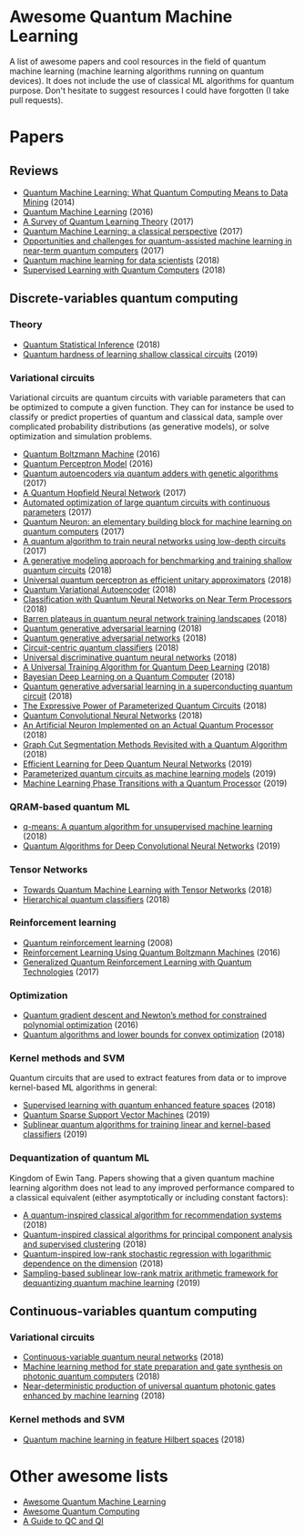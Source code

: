 # Awesome Quantum Machine Learning

A list of awesome papers and cool resources in the field of quantum machine learning (machine learning algorithms running on quantum devices). It does not include the use of classical ML algorithms for quantum purpose. Don't hesitate to suggest resources I could have forgotten (I take pull requests).

# Papers

## Reviews

* [Quantum Machine Learning: What Quantum Computing Means to Data Mining](https://www.researchgate.net/publication/264825604_Quantum_Machine_Learning_What_Quantum_Computing_Means_to_Data_Mining) (2014)
* [Quantum Machine Learning](https://arxiv.org/abs/1611.09347v2) (2016)
* [A Survey of Quantum Learning Theory](https://arxiv.org/abs/1701.06806) (2017)
* [Quantum Machine Learning: a classical perspective](https://arxiv.org/abs/1707.08561) (2017)
* [Opportunities and challenges for quantum-assisted machine learning in near-term quantum computers](https://arxiv.org/abs/1708.09757) (2017)
* [Quantum machine learning for data scientists](https://arxiv.org/abs/1804.10068) (2018)
* [Supervised Learning with Quantum Computers](https://www.springer.com/gp/book/9783319964232) (2018)

## Discrete-variables quantum computing

### Theory

* [Quantum Statistical Inference](https://arxiv.org/abs/1812.04877) (2018)
* [Quantum hardness of learning shallow classical circuits](https://arxiv.org/abs/1903.02840) (2019)

### Variational circuits

Variational circuits are quantum circuits with variable parameters that can be optimized to compute a given function. They can for instance be used to classify or predict properties of quantum and classical data, sample over complicated probability distributions (as generative models), or solve optimization and simulation problems.

* [Quantum Boltzmann Machine](https://arxiv.org/abs/1601.02036) (2016)
* [Quantum Perceptron Model](https://arxiv.org/abs/1602.04799) (2016)
* [Quantum autoencoders via quantum adders with genetic algorithms](https://arxiv.org/abs/1709.07409) (2017)
* [A Quantum Hopfield Neural Network](https://arxiv.org/abs/1710.03599) (2017)
* [Automated optimization of large quantum circuits with continuous parameters](https://arxiv.org/abs/1710.07345) (2017)
* [Quantum Neuron: an elementary building block for machine learning on quantum computers](https://arxiv.org/abs/1711.11240) (2017)
* [A quantum algorithm to train neural networks using low-depth circuits](https://arxiv.org/abs/1712.05304) (2017)
* [A generative modeling approach for benchmarking and training shallow quantum circuits](https://arxiv.org/abs/1801.07686) (2018)
* [Universal quantum perceptron as efficient unitary approximators](https://arxiv.org/abs/1801.00934) (2018)
* [Quantum Variational Autoencoder](https://arxiv.org/abs/1802.05779) (2018)
* [Classification with Quantum Neural Networks on Near Term Processors](https://arxiv.org/abs/1802.06002) (2018)
* [Barren plateaus in quantum neural network training landscapes](https://arxiv.org/abs/1803.11173) (2018)
* [Quantum generative adversarial learning](https://arxiv.org/abs/1804.09139) (2018)
* [Quantum generative adversarial networks](https://arxiv.org/abs/1804.08641) (2018)
* [Circuit-centric quantum classifiers](https://arxiv.org/abs/1804.00633) (2018)
* [Universal discriminative quantum neural networks](https://arxiv.org/abs/1805.08654) (2018)
* [A Universal Training Algorithm for Quantum Deep Learning](https://arxiv.org/abs/1806.09729) (2018)
* [Bayesian Deep Learning on a Quantum Computer](https://arxiv.org/abs/1806.11463) (2018)
* [Quantum generative adversarial learning in a superconducting quantum circuit](https://arxiv.org/abs/1808.02893) (2018)
* [The Expressive Power of Parameterized Quantum Circuits](https://arxiv.org/abs/1810.11922) (2018)
* [Quantum Convolutional Neural Networks](https://arxiv.org/abs/1810.03787) (2018)
* [An Artificial Neuron Implemented on an Actual Quantum Processor](https://arxiv.org/pdf/1811.02266.pdf) (2018)
* [Graph Cut Segmentation Methods Revisited with a Quantum Algorithm](https://arxiv.org/abs/1812.03050) (2018)
* [Efficient Learning for Deep Quantum Neural Networks](https://arxiv.org/abs/1902.10445) (2019)
* [Parameterized quantum circuits as machine learning models](https://arxiv.org/abs/1906.07682) (2019)
* [Machine Learning Phase Transitions with a Quantum Processor](https://arxiv.org/abs/1906.10155) (2019)

### QRAM-based quantum ML

* [q-means: A quantum algorithm for unsupervised machine learning](https://arxiv.org/abs/1812.03584) (2018)
* [Quantum Algorithms for Deep Convolutional Neural Networks](https://arxiv.org/abs/1911.01117) (2019)

### Tensor Networks

* [Towards Quantum Machine Learning with Tensor Networks](https://arxiv.org/abs/1803.11537) (2018)
* [Hierarchical quantum classifiers](https://arxiv.org/abs/1804.03680v1) (2018)

### Reinforcement learning

* [Quantum reinforcement learning](https://arxiv.org/abs/0810.3828) (2008)
* [Reinforcement Learning Using Quantum Boltzmann Machines](https://arxiv.org/abs/1612.05695) (2016)
* [Generalized Quantum Reinforcement Learning with Quantum Technologies](https://arxiv.org/abs/1709.07848) (2017)

### Optimization

* [Quantum gradient descent and Newton’s method for constrained polynomial optimization](https://arxiv.org/abs/1612.01789) (2016)
* [Quantum algorithms and lower bounds for convex optimization](https://arxiv.org/pdf/1809.01731.pdf) (2018)

### Kernel methods and SVM

Quantum circuits that are used to extract features from data or to improve kernel-based ML algorithms in general:

* [Supervised learning with quantum enhanced feature spaces](https://arxiv.org/abs/1804.11326) (2018)
* [Quantum Sparse Support Vector Machines](https://arxiv.org/abs/1902.01879) (2019)
* [Sublinear quantum algorithms for training linear and kernel-based classifiers](https://arxiv.org/pdf/1904.02276.pdf) (2019)

### Dequantization of quantum ML

Kingdom of Ewin Tang. Papers showing that a given quantum machine learning algorithm does not lead to any improved performance compared to a classical equivalent (either asymptotically or including constant factors):

* [A quantum-inspired classical algorithm for recommendation systems](https://arxiv.org/abs/1807.04271) (2018)
* [Quantum-inspired classical algorithms for principal component analysis and supervised clustering](https://arxiv.org/abs/1811.00414) (2018)
* [Quantum-inspired low-rank stochastic regression with logarithmic dependence on the dimension](https://arxiv.org/abs/1811.04909) (2018)
* [Sampling-based sublinear low-rank matrix arithmetic framework for dequantizing quantum machine learning](https://arxiv.org/abs/1910.06151) (2019)

## Continuous-variables quantum computing

### Variational circuits

* [Continuous-variable quantum neural networks](https://arxiv.org/abs/1806.06871) (2018)
* [Machine learning method for state preparation and gate synthesis on photonic quantum computers](https://arxiv.org/abs/1807.10781) (2018)
* [Near-deterministic production of universal quantum photonic gates enhanced by machine learning](https://arxiv.org/abs/1809.04680) (2018)

### Kernel methods and SVM

* [Quantum machine learning in feature Hilbert spaces](https://arxiv.org/1803.07128) (2018)

# Other awesome lists

* [Awesome Quantum Machine Learning](https://github.com/krishnakumarsekar/awesome-quantum-machine-learning)
* [Awesome Quantum Computing](https://github.com/desireevl/awesome-quantum-computing)
* [A Guide to QC and QI](https://github.com/gate42qc/Guide-to-QC-and-QI)
